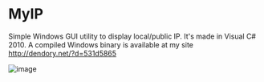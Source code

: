 MyIP
====

Simple Windows GUI utility to display local/public IP. It's made in Visual C# 2010. A compiled Windows binary is available at my site http://dendory.net/?d=531d5865

![image](http://dendory.net/screenshots/MyIPScreenshot.jpg)
